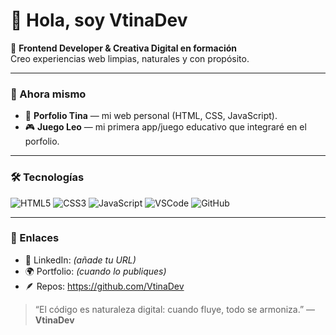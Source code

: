 # 👋 Hola, soy **VtinaDev**

🌿 **Frontend Developer & Creativa Digital en formación**  
Creo experiencias web limpias, naturales y con propósito.

---

### 🚀 Ahora mismo
- 🎨 **Porfolio Tina** — mi web personal (HTML, CSS, JavaScript).
- 🎮 **Juego Leo** — mi primera app/juego educativo que integraré en el porfolio.

---

### 🛠️ Tecnologías
![HTML5](https://img.shields.io/badge/HTML5-E34F26?style=for-the-badge&logo=html5&logoColor=white)
![CSS3](https://img.shields.io/badge/CSS3-1572B6?style=for-the-badge&logo=css3&logoColor=white)
![JavaScript](https://img.shields.io/badge/JavaScript-F7DF1E?style=for-the-badge&logo=javascript&logoColor=black)
![VSCode](https://img.shields.io/badge/VS_Code-007ACC?style=for-the-badge&logo=visual-studio-code&logoColor=white)
![GitHub](https://img.shields.io/badge/GitHub-181717?style=for-the-badge&logo=github&logoColor=white)

---

### 🔗 Enlaces
- 💼 LinkedIn: *(añade tu URL)*
- 🌍 Portfolio: *(cuando lo publiques)*
- 🪶 Repos: https://github.com/VtinaDev

> “El código es naturaleza digital: cuando fluye, todo se armoniza.” — **VtinaDev**
